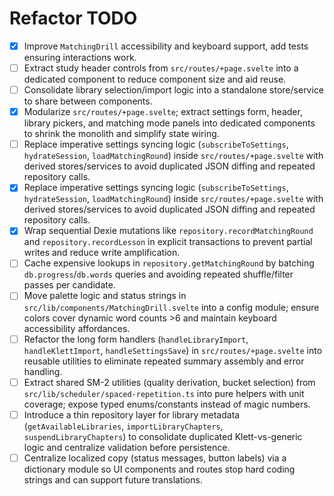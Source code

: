 # Refactor TODO

- [x] Improve `MatchingDrill` accessibility and keyboard support, add tests ensuring interactions work.
- [ ] Extract study header controls from `src/routes/+page.svelte` into a dedicated component to reduce component size and aid reuse.
- [ ] Consolidate library selection/import logic into a standalone store/service to share between components.
- [x] Modularize `src/routes/+page.svelte`; extract settings form, header, library pickers, and matching mode panels into dedicated components to shrink the monolith and simplify state wiring.
- [ ] Replace imperative settings syncing logic (`subscribeToSettings`, `hydrateSession`, `loadMatchingRound`) inside `src/routes/+page.svelte` with derived stores/services to avoid duplicated JSON diffing and repeated repository calls.
- [x] Replace imperative settings syncing logic (`subscribeToSettings`, `hydrateSession`, `loadMatchingRound`) inside `src/routes/+page.svelte` with derived stores/services to avoid duplicated JSON diffing and repeated repository calls.
- [x] Wrap sequential Dexie mutations like `repository.recordMatchingRound` and `repository.recordLesson` in explicit transactions to prevent partial writes and reduce write amplification.
- [ ] Cache expensive lookups in `repository.getMatchingRound` by batching `db.progress`/`db.words` queries and avoiding repeated shuffle/filter passes per candidate.
- [ ] Move palette logic and status strings in `src/lib/components/MatchingDrill.svelte` into a config module; ensure colors cover dynamic word counts >6 and maintain keyboard accessibility affordances.
- [ ] Refactor the long form handlers (`handleLibraryImport`, `handleKlettImport`, `handleSettingsSave`) in `src/routes/+page.svelte` into reusable utilities to eliminate repeated summary assembly and error handling.
- [ ] Extract shared SM-2 utilities (quality derivation, bucket selection) from `src/lib/scheduler/spaced-repetition.ts` into pure helpers with unit coverage; expose typed enums/constants instead of magic numbers.
- [ ] Introduce a thin repository layer for library metadata (`getAvailableLibraries`, `importLibraryChapters`, `suspendLibraryChapters`) to consolidate duplicated Klett-vs-generic logic and centralize validation before persistence.
- [ ] Centralize localized copy (status messages, button labels) via a dictionary module so UI components and routes stop hard coding strings and can support future translations.
